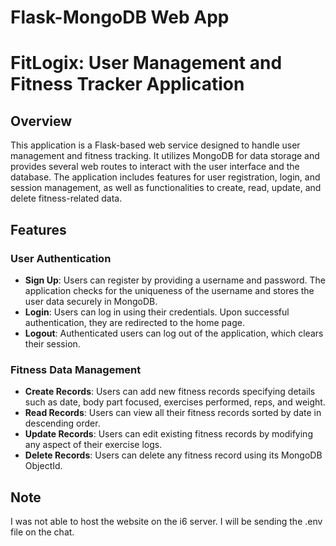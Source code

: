 # Flask-MongoDB Web App

# FitLogix: User Management and Fitness Tracker Application

## Overview

This application is a Flask-based web service designed to handle user management and fitness tracking. It utilizes MongoDB for data storage and provides several web routes to interact with the user interface and the database. The application includes features for user registration, login, and session management, as well as functionalities to create, read, update, and delete fitness-related data.

## Features

### User Authentication
- **Sign Up**: Users can register by providing a username and password. The application checks for the uniqueness of the username and stores the user data securely in MongoDB.
- **Login**: Users can log in using their credentials. Upon successful authentication, they are redirected to the home page.
- **Logout**: Authenticated users can log out of the application, which clears their session.


### Fitness Data Management
- **Create Records**: Users can add new fitness records specifying details such as date, body part focused, exercises performed, reps, and weight.
- **Read Records**: Users can view all their fitness records sorted by date in descending order.
- **Update Records**: Users can edit existing fitness records by modifying any aspect of their exercise logs.
- **Delete Records**: Users can delete any fitness record using its MongoDB ObjectId.

    
## Note 

I was not able to host the website on the i6 server. I will be sending the .env file on the chat.


